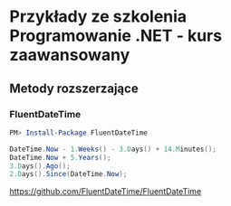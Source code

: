 # Przykłady ze szkolenia Programowanie .NET - kurs zaawansowany



## Metody rozszerzające

### FluentDateTime

~~~ powershell
PM> Install-Package FluentDateTime
~~~

~~~ csharp
DateTime.Now - 1.Weeks() - 3.Days() + 14.Minutes();
DateTime.Now + 5.Years();
3.Days().Ago();
2.Days().Since(DateTime.Now);
~~~

https://github.com/FluentDateTime/FluentDateTime
